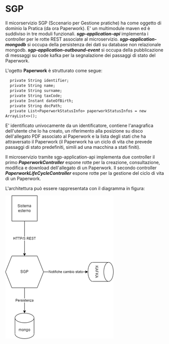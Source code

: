 # SGP

Il micorservizio SGP (Sccenario per Gestione pratiche) ha come oggetto di dominio la Pratica (da ora Paperwork). 
E' un multimodule maven ed è suddiviso in tre moduli funzionali. ***sgp-application-api*** implementa i 
controller per le rotte REST associate al microservizio. ***sgp-application-mongodb*** si occupa della persistenza dei dati
su database non relazionale mongodb. ***sgp-application-outbound-event*** si occupa della pubblicazione di messaggi su code kafka
per la segnalazione dei passaggi di stato del Paperwork.

L'ogetto **Paperwork** è strutturato come segue:

```
  private String identifier;
  private String name;
  private String surname;
  private String taxCode;
  private Instant dateOfBirth;
  private String docPath;
  private List<PaperworkStatusInfo> paperworkStatusInfos = new ArrayList<>();
```

E' identificato univocamente da un identificatore, contiene l'anagrafica dell'utente che lo ha creato, un riferimento 
alla posizione su disco dell'allegato PDF associato al Paperwork e la lista degli stati che ha attraversato il Paperwork 
(il Paperwork ha un ciclo di vita che prevede passaggi di stato predefiniti, simili ad una macchina a stati finiti).

Il microservizio tramite sgp-application-api implementa due controller il primo ***PaperworkController*** espone rotte per la creazione, 
consultazione, modifica e download dell'allegato di un Paperwork.
Il secondo controller ***PaperworkLifeCycleController*** espone rotte per la gestione del ciclo di vita di un Paperwork.

L'architettura può essere rappresentata con il diagramma in figura:

![Alt text](sgp_architecture.drawio.png "SGP architecture")
